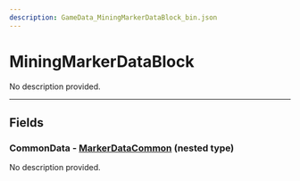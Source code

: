 ```yaml
---
description: GameData_MiningMarkerDataBlock_bin.json
---
```


# MiningMarkerDataBlock

No description provided.

***

## Fields

### CommonData - [MarkerDataCommon](../nested-types/markerdatacommon.md) (nested type)

No description provided.
